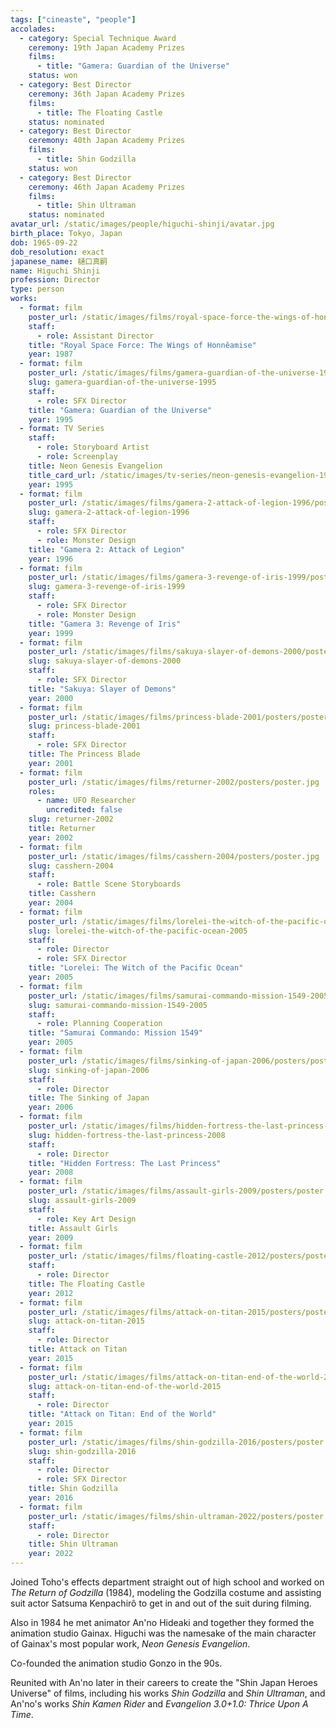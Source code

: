 ```yaml
---
tags: ["cineaste", "people"]
accolades:
  - category: Special Technique Award
    ceremony: 19th Japan Academy Prizes
    films:
      - title: "Gamera: Guardian of the Universe"
    status: won
  - category: Best Director
    ceremony: 36th Japan Academy Prizes
    films:
      - title: The Floating Castle
    status: nominated
  - category: Best Director
    ceremony: 40th Japan Academy Prizes
    films:
      - title: Shin Godzilla
    status: won
  - category: Best Director
    ceremony: 46th Japan Academy Prizes
    films:
      - title: Shin Ultraman
    status: nominated
avatar_url: /static/images/people/higuchi-shinji/avatar.jpg
birth_place: Tokyo, Japan
dob: 1965-09-22
dob_resolution: exact
japanese_name: 樋口真嗣
name: Higuchi Shinji
profession: Director
type: person
works:
  - format: film
    poster_url: /static/images/films/royal-space-force-the-wings-of-honneamise-1987/posters/poster.jpeg
    staff:
      - role: Assistant Director
    title: "Royal Space Force: The Wings of Honnêamise"
    year: 1987
  - format: film
    poster_url: /static/images/films/gamera-guardian-of-the-universe-1995/posters/poster.jpg
    slug: gamera-guardian-of-the-universe-1995
    staff:
      - role: SFX Director
    title: "Gamera: Guardian of the Universe"
    year: 1995
  - format: TV Series
    staff:
      - role: Storyboard Artist
      - role: Screenplay
    title: Neon Genesis Evangelion
    title_card_url: /static/images/tv-series/neon-genesis-evangelion-1995/title_cards/Neon_Genesis_Evangelion_Title_Card.webp
    year: 1995
  - format: film
    poster_url: /static/images/films/gamera-2-attack-of-legion-1996/posters/poster.jpg
    slug: gamera-2-attack-of-legion-1996
    staff:
      - role: SFX Director
      - role: Monster Design
    title: "Gamera 2: Attack of Legion"
    year: 1996
  - format: film
    poster_url: /static/images/films/gamera-3-revenge-of-iris-1999/posters/poster.jpg
    slug: gamera-3-revenge-of-iris-1999
    staff:
      - role: SFX Director
      - role: Monster Design
    title: "Gamera 3: Revenge of Iris"
    year: 1999
  - format: film
    poster_url: /static/images/films/sakuya-slayer-of-demons-2000/posters/poster.jpg
    slug: sakuya-slayer-of-demons-2000
    staff:
      - role: SFX Director
    title: "Sakuya: Slayer of Demons"
    year: 2000
  - format: film
    poster_url: /static/images/films/princess-blade-2001/posters/poster.jpg
    slug: princess-blade-2001
    staff:
      - role: SFX Director
    title: The Princess Blade
    year: 2001
  - format: film
    poster_url: /static/images/films/returner-2002/posters/poster.jpg
    roles:
      - name: UFO Researcher
        uncredited: false
    slug: returner-2002
    title: Returner
    year: 2002
  - format: film
    poster_url: /static/images/films/casshern-2004/posters/poster.jpg
    slug: casshern-2004
    staff:
      - role: Battle Scene Storyboards
    title: Casshern
    year: 2004
  - format: film
    poster_url: /static/images/films/lorelei-the-witch-of-the-pacific-ocean-2005/posters/poster.jpg
    slug: lorelei-the-witch-of-the-pacific-ocean-2005
    staff:
      - role: Director
      - role: SFX Director
    title: "Lorelei: The Witch of the Pacific Ocean"
    year: 2005
  - format: film
    poster_url: /static/images/films/samurai-commando-mission-1549-2005/posters/poster.jpg
    slug: samurai-commando-mission-1549-2005
    staff:
      - role: Planning Cooperation
    title: "Samurai Commando: Mission 1549"
    year: 2005
  - format: film
    poster_url: /static/images/films/sinking-of-japan-2006/posters/poster.jpg
    slug: sinking-of-japan-2006
    staff:
      - role: Director
    title: The Sinking of Japan
    year: 2006
  - format: film
    poster_url: /static/images/films/hidden-fortress-the-last-princess-2008/posters/poster.jpg
    slug: hidden-fortress-the-last-princess-2008
    staff:
      - role: Director
    title: "Hidden Fortress: The Last Princess"
    year: 2008
  - format: film
    poster_url: /static/images/films/assault-girls-2009/posters/poster.jpg
    slug: assault-girls-2009
    staff:
      - role: Key Art Design
    title: Assault Girls
    year: 2009
  - format: film
    poster_url: /static/images/films/floating-castle-2012/posters/poster.jpg
    staff:
      - role: Director
    title: The Floating Castle
    year: 2012
  - format: film
    poster_url: /static/images/films/attack-on-titan-2015/posters/poster.jpg
    slug: attack-on-titan-2015
    staff:
      - role: Director
    title: Attack on Titan
    year: 2015
  - format: film
    poster_url: /static/images/films/attack-on-titan-end-of-the-world-2015/posters/poster.jpg
    slug: attack-on-titan-end-of-the-world-2015
    staff:
      - role: Director
    title: "Attack on Titan: End of the World"
    year: 2015
  - format: film
    poster_url: /static/images/films/shin-godzilla-2016/posters/poster.jpg
    slug: shin-godzilla-2016
    staff:
      - role: Director
      - role: SFX Director
    title: Shin Godzilla
    year: 2016
  - format: film
    poster_url: /static/images/films/shin-ultraman-2022/posters/poster.jpg
    staff:
      - role: Director
    title: Shin Ultraman
    year: 2022
---
```


Joined Toho's effects department straight out of high school and worked on
<i>The Return of Godzilla</i> (1984), modeling the Godzilla costume and
assisting suit actor Satsuma Kenpachirô to get in and out of the suit during
filming.

Also in 1984 he met animator An'no Hideaki and together they formed the
animation studio Gainax. Higuchi was the namesake of the main character of
Gainax's most popular work, <i>Neon Genesis Evangelion</i>.

Co-founded the animation studio Gonzo in the 90s.

Reunited with An'no later in their careers to create the "Shin Japan Heroes
Universe" of films, including his works <i>Shin Godzilla</i> and <i>Shin
Ultraman</i>, and An'no's works <i>Shin Kamen Rider</i> and <i>Evangelion
3.0+1.0: Thrice Upon A Time</i>.
